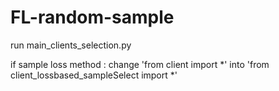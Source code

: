 # FL-random-sample

run main_clients_selection.py

if sample loss method :
change  'from client import *' into 'from client_lossbased_sampleSelect import *'
